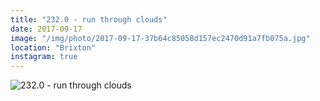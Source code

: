 ```yaml
---
title: "232.0 - run through clouds"
date: 2017-09-17
image: "/img/photo/2017-09-17-37b64c85058d157ec2470d91a7fb075a.jpg"
location: "Brixton"
instagram: true
---
```


![232.0 - run through clouds](/img/photo/2017-09-17-37b64c85058d157ec2470d91a7fb075a.jpg)
